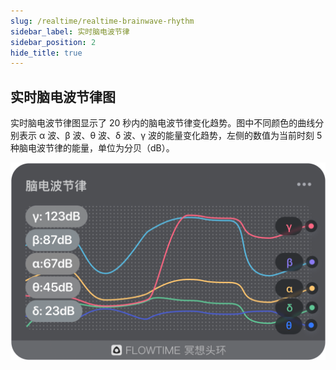 ```yaml
---
slug: /realtime/realtime-brainwave-rhythm
sidebar_label: 实时脑电波节律
sidebar_position: 2
hide_title: true
---
```


## 实时脑电波节律图

实时脑电波节律图显示了 20 秒内的脑电波节律变化趋势。图中不同颜色的曲线分别表示 α 波、β 波、θ 波、δ 波、γ 波的能量变化趋势，左侧的数值为当前时刻 5 种脑电波节律的能量，单位为分贝（dB）。

![节律图](Image1/5.PNG)

